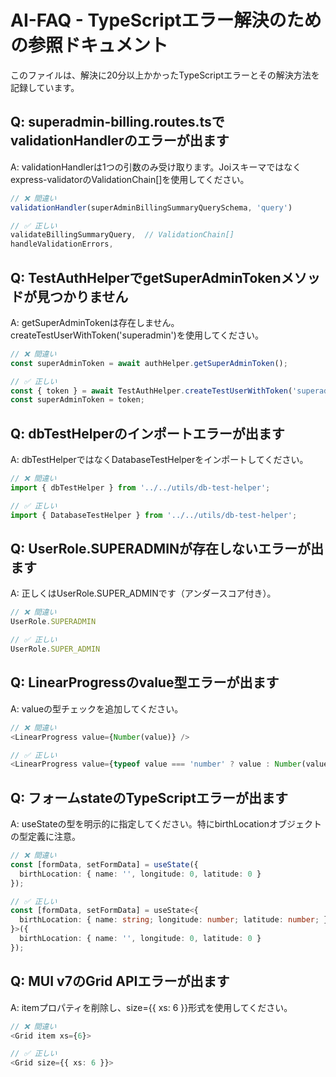 # AI-FAQ - TypeScriptエラー解決のための参照ドキュメント

このファイルは、解決に20分以上かかったTypeScriptエラーとその解決方法を記録しています。

## Q: superadmin-billing.routes.tsでvalidationHandlerのエラーが出ます
A: validationHandlerは1つの引数のみ受け取ります。Joiスキーマではなくexpress-validatorのValidationChain[]を使用してください。

```typescript
// ❌ 間違い
validationHandler(superAdminBillingSummaryQuerySchema, 'query')

// ✅ 正しい
validateBillingSummaryQuery,  // ValidationChain[]
handleValidationErrors,
```

## Q: TestAuthHelperでgetSuperAdminTokenメソッドが見つかりません
A: getSuperAdminTokenは存在しません。createTestUserWithToken('superadmin')を使用してください。

```typescript
// ❌ 間違い
const superAdminToken = await authHelper.getSuperAdminToken();

// ✅ 正しい
const { token } = await TestAuthHelper.createTestUserWithToken('superadmin');
const superAdminToken = token;
```

## Q: dbTestHelperのインポートエラーが出ます
A: dbTestHelperではなくDatabaseTestHelperをインポートしてください。

```typescript
// ❌ 間違い
import { dbTestHelper } from '../../utils/db-test-helper';

// ✅ 正しい
import { DatabaseTestHelper } from '../../utils/db-test-helper';
```

## Q: UserRole.SUPERADMINが存在しないエラーが出ます
A: 正しくはUserRole.SUPER_ADMINです（アンダースコア付き）。

```typescript
// ❌ 間違い
UserRole.SUPERADMIN

// ✅ 正しい
UserRole.SUPER_ADMIN
```

## Q: LinearProgressのvalue型エラーが出ます
A: valueの型チェックを追加してください。

```typescript
// ❌ 間違い
<LinearProgress value={Number(value)} />

// ✅ 正しい
<LinearProgress value={typeof value === 'number' ? value : Number(value)} />
```

## Q: フォームstateのTypeScriptエラーが出ます
A: useStateの型を明示的に指定してください。特にbirthLocationオブジェクトの型定義に注意。

```typescript
// ❌ 間違い
const [formData, setFormData] = useState({
  birthLocation: { name: '', longitude: 0, latitude: 0 }
});

// ✅ 正しい
const [formData, setFormData] = useState<{
  birthLocation: { name: string; longitude: number; latitude: number; };
}>({
  birthLocation: { name: '', longitude: 0, latitude: 0 }
});
```

## Q: MUI v7のGrid APIエラーが出ます
A: itemプロパティを削除し、size={{ xs: 6 }}形式を使用してください。

```typescript
// ❌ 間違い
<Grid item xs={6}>

// ✅ 正しい  
<Grid size={{ xs: 6 }}>
```